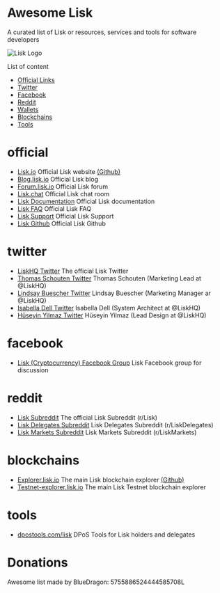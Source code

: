 Awesome Lisk
===============
A curated list of Lisk or resources, services and tools for software developers

![Lisk Logo](https://github.com/BlueDragon555/awesome-lisk/blob/master/Lisk.jpg?raw=true)

List of content

- [Official Links](#official)
- [Twitter](#twitter)
- [Facebook](#facebook)
- [Reddit](#reddit)
- [Wallets](#wallets)
- [Blockchains](#blockchains)
- [Tools](#tools)

# official
* [Lisk.io](https://lisk.io) Official Lisk website [(Github)](https://github.com/LiskHQ/lisk-website)
* [Blog.lisk.io](https://blog.lisk.io) Official Lisk blog
* [Forum.lisk.io](https://forum.lisk.io) Official Lisk forum
* [Lisk.chat](https://lisk.chat) Official Lisk chat room
* [Lisk Documentation](https://docs.lisk.io/docs) Official Lisk documentation
* [Lisk FAQ](https://docs.lisk.io/docs/faqs) Official Lisk FAQ
* [Lisk Support](https://lisk.zendesk.com/hc/en-us) Official Lisk Support
* [Lisk Github](https://github.com/LiskHQ) Official Lisk Github

# twitter
* [LiskHQ Twitter](https://twitter.com/LiskHQ) The official Lisk Twitter
* [Thomas Schouten Twitter](https://twitter.com/Thomelsch) Thomas Schouten (Marketing Lead at @LiskHQ)
* [Lindsay Buescher Twitter](https://twitter.com/Lindsay4Liberty) Lindsay Buescher (Marketing Manager ar @LiskHQ)
* [Isabella Dell Twitter](https://twitter.com/Isabella_Lisk) Isabella Dell (System Architect at @LiskHQ)
* [Hüseyin Yilmaz Twitter](https://twitter.com/imfine_thankyou) Hüseyin Yilmaz (Lead Design at @LiskHQ)

# facebook
* [Lisk (Cryptocurrency) Facebook Group](https://www.facebook.com/groups/329214464226295) Lisk Facebook group for discussion

# reddit
* [Lisk Subreddit](https://www.reddit.com/r/Lisk) The official Lisk Subreddit (r/Lisk)
* [Lisk Delegates Subreddit](https://www.reddit.com/r/LiskDelegates) Lisk Delegates Subreddit (r/LiskDelegates)
* [Lisk Markets Subreddit](https://www.reddit.com/r/LiskMarkets) Lisk Markets Subreddit (r/LiskMarkets)

# blockchains
* [Explorer.lisk.io](https://explorer.lisk.io) The main Lisk blockchain explorer [(Github)](https://github.com/LiskHQ/lisk-explorer)
* [Testnet-explorer.lisk.io](https://testnet-explorer.lisk.io) The main Lisk Testnet blockchain explorer

# tools
* [dpostools.com/lisk](https://dpostools.com/LISK) DPoS Tools for Lisk holders and delegates

# Donations
Awesome list made by BlueDragon: 5755886524444585708L
